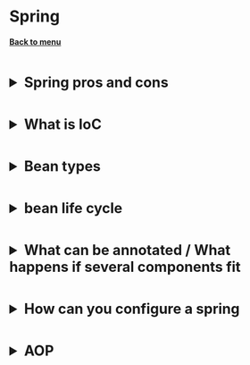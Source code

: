<h1>Spring</h1> 
<h4> 

[Back to menu](..%2FMenu.md)

</h4>

[//]: # (Spring pros and cons)
<br>
<details>
    <summary style="font-size: 25px;">
        <b>
            Spring pros and cons
        </b>
    </summary>
<br>

**pros**
+ many components
+ ability to work with aspects of AOP
+ easy setup of Model View Controller
+ implementation of Inversion of control

**minuses**
- entry threshold (many practices, approaches, documentation)
  is a framework
- may be slower in some situations

</details>

[//]: # (What is IoC)
<br>
<details>
    <summary style="font-size: 25px;">
        <b>
             What is IoC
        </b>
    </summary>
<br>

IoC is an architectural solution that uses the Spring Container 
that implements the principles
DI and DL to manage dependencies automatically

DI - @Autowired when spring injects the dependency itself
DL - getBean() when we can manually pick up this dependency for use

</details>

[//]: # (Bean types)
<br>
<details>
    <summary style="font-size: 25px;">
        <b>
             Bean types
        </b>
    </summary>
<br>

Singleton: The scope of a bean when using this will be one instance per IoC container.
Prototype: Here, the scope of a single component can be any number of object instances.
Request: A bean is scoped to an HTTP request.
Session: Here the scope of the bean is the HTTP session.
Global-session: The scope of the bean here is the global HTTP session.
Custom bean scope: implement Scope and control init and destroy flow

</details>

[//]: # (Bean life cycle)
<br>
<details>
    <summary style="font-size: 25px;">
        <b>
             bean life cycle
        </b>
    </summary>
<br>

- object constructor
- dependency injection 
- calling Aware interfaces to define beans metadata (
example BeanNameAware, BeanFactoryAware)
- initialization (@PostCostruct/initMethod/afterPropertiesSet())
- post init (BeanPostProssesor.postProcAfterInit())

- @PreDestroy
- destroy
- DisposableBean.destroy()
  ![](https://itsobes.ru/assets/JavaSobes/303.jpg)

</details>

[//]: # (What can be annotated)
<br>
<details>
    <summary style="font-size: 25px;">
        <b>
             What can be annotated / What happens if several components fit
        </b>
    </summary>
<br>

- field
- method
- constructor

If several components fit, the spring will throw an error. 
The @qulifier annotation will help solve the problem

</details>

[//]: # (How spring can be configured)
<br>
<details>
    <summary style="font-size: 25px;">
        <b>
            How can you configure a spring
        </b>
    </summary>
<br>

XML based configuration:
+ the oldest method that has many examples and some tricky cases
+ concentrated in 1 or more xml files

- xml, high entry threshold you need to know properties
- you will see errors only when you start the application

Annotation based configuration:
instead of using xml inside xml it is described that the context will be annotation-config
further annotations are placed as in the java config, (@Component, @Service, @Repo
ComponentScan, and so on)

+ Simplicity and ease of use

- decentralized, without additional tools you can not see how the files are connected
  and they can be scattered over many places of the monolith, which is inconvenient

Java based configuration:
Annotated the class as @Configuration, then annotate the object creation methods
using the @Bean annotation

+ centralization
+ possibility of additional custom logic

</details>

[//]: # (AOP)
<br>
<details>
    <summary style="font-size: 25px;">
        <b>
            AOP
        </b>
    </summary>
<br>

**AOP** provides the ability to dynamically add end-to-end logic before, after, or around the actual logic
with simple plug-in functions.

The main goal of AOP is to make existing code easy to maintain. We can wrap around the problem area and add an additional
logic in the event that changes to an existing one will entail a large cost.

Another logic that wraps the existing one can be duplicated for several methods.
And also it is easy to change or edit it for all methods at once.

There are 2 types of Spring AOP implementation:
- Using XML Configuration Files
- Using the AspectJ annotation style

Basic elements of AOP:
Advice - (an analogue of a method with a condition) determines when the method is called (before, after return, after ejection, after, around (when calling the method))
Aspect - (class analog) is a class for advice methods
Joinpoint - (similar to annotation) a specific point in the application where advice should be called
Pointcut - (condition) - an expression that helps to determine the necessary advice and determine whether it should be called or not

Spring AOP is implemented in a proxy pattern, creates an object by wrapping an existing object by calling
necessary methods before or after their development

</details>
